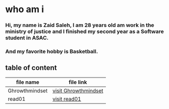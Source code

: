 # who am i 
   ###  Hi, my name is Zaid Saleh, I am 28 years old am work in the ministry of justice and I finished my second year as a Software student in ASAC. 
 ### And my favorite hobby is Basketball.

 ## table of content 
 file name | file link
 ---|---
 Ghrowthmindset | [visit Ghrowthmindset](https://zaid-saadeh93.github.io/Reading-notes/Ghrowthmindset)
 read01 | [visit read01](https://zaid-saadeh93.github.io/Reading-notes/read01)

 
